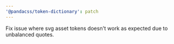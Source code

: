```yaml
---
'@pandacss/token-dictionary': patch
---
```


Fix issue where svg asset tokens doesn't work as expected due to unbalanced quotes.
